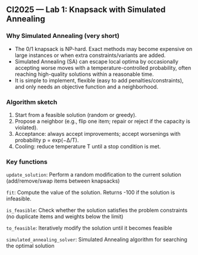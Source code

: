 ## CI2025 — Lab 1: Knapsack with Simulated Annealing

### Why Simulated Annealing (very short)
- The 0/1 knapsack is NP-hard. Exact methods may become expensive on large instances or when extra constraints/variants are added.
- Simulated Annealing (SA) can escape local optima by occasionally accepting worse moves with a temperature-controlled probability, often reaching high-quality solutions within a reasonable time.
- It is simple to implement, flexible (easy to add penalties/constraints), and only needs an objective function and a neighborhood.

### Algorithm sketch
1. Start from a feasible solution (random or greedy).
2. Propose a neighbor (e.g., flip one item; repair or reject if the capacity is violated).
3. Acceptance: always accept improvements; accept worsenings with probability p = exp(−Δ/T).
4. Cooling: reduce temperature T until a stop condition is met.

### Key functions

`update_solution`: Perform a random modification to the current solution (add/remove/swap items between knapsacks)

`fit`: Compute the value of the solution. Returns -100 if the solution is infeasible.

`is_feasible`: Check whether the solution satisfies the problem constraints (no duplicate items and weights below the limit)

`to_feasible`: Iteratively modify the solution until it becomes feasible

`simulated_annealing_solver`: Simulated Annealing algorithm for searching the optimal solution



